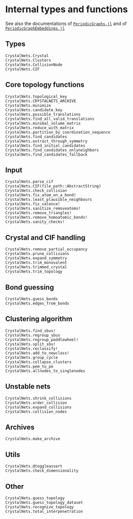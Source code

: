 # Internal types and functions

See also the documentations of [`PeriodicGraphs.jl`](https://liozou.github.io/PeriodicGraphs.jl/)
and of [`PeriodicGraphEmbeddings.jl`](https://liozou.github.io/PeriodicGraphEmbeddings.jl)

## Types

```@docs
CrystalNets.Crystal
CrystalNets.Clusters
CrystalNets.CollisionNode
CrystalNets.CIF
```

## Core topology functions

```@docs
CrystalNets.topological_key
CrystalNets.CRYSTALNETS_ARCHIVE
CrystalNets.minimize
CrystalNets.candidate_key
CrystalNets.possible_translations
CrystalNets.find_all_valid_translations
CrystalNets.minimal_volume_matrix
CrystalNets.reduce_with_matrix
CrystalNets.partition_by_coordination_sequence
CrystalNets.find_candidates
CrystalNets.extract_through_symmetry
CrystalNets.find_initial_candidates
CrystalNets.find_candidates_onlyneighbors
CrystalNets.find_candidates_fallback
```

## Input

```@docs
CrystalNets.parse_cif
CrystalNets.CIF(file_path::AbstractString)
CrystalNets.check_collision
CrystalNets.fix_atom_on_a_bond!
CrystalNets.least_plausible_neighbours
CrystalNets.fix_valence!
CrystalNets.sanitize_removeatoms!
CrystalNets.remove_triangles!
CrystalNets.remove_homoatomic_bonds!
CrystalNets.sanity_checks!
```

## Crystal and CIF handling

```@docs
CrystalNets.remove_partial_occupancy
CrystalNets.prune_collisions
CrystalNets.expand_symmetry
CrystalNets.trim_monovalent
CrystalNets.trimmed_crystal
CrystalNets.trim_topology
```

## Bond guessing

```@docs
CrystalNets.guess_bonds
CrystalNets.edges_from_bonds
```

## Clustering algorithm

```@docs
CrystalNets.find_sbus!
CrystalNets.regroup_sbus
CrystalNets.regroup_paddlewheel!
CrystalNets.split_sbu!
CrystalNets.reclassify!
CrystalNets.add_to_newclass!
CrystalNets.group_cycle
CrystalNets.collapse_clusters
CrystalNets.pem_to_pe
CrystalNets.allnodes_to_singlenodes
```

## Unstable nets

```@docs
CrystalNets.shrink_collisions
CrystalNets.order_collision
CrystalNets.expand_collisions
CrystalNets.collision_nodes
```

## Archives

```@docs
CrystalNets.make_archive
```

## Utils

```@docs
CrystalNets.@toggleassert
CrystalNets.check_dimensionality
```

## Other

```@docs
CrystalNets.guess_topology
CrystalNets.guess_topology_dataset
CrystalNets.recognize_topology
CrystalNets.total_interpenetration
```
